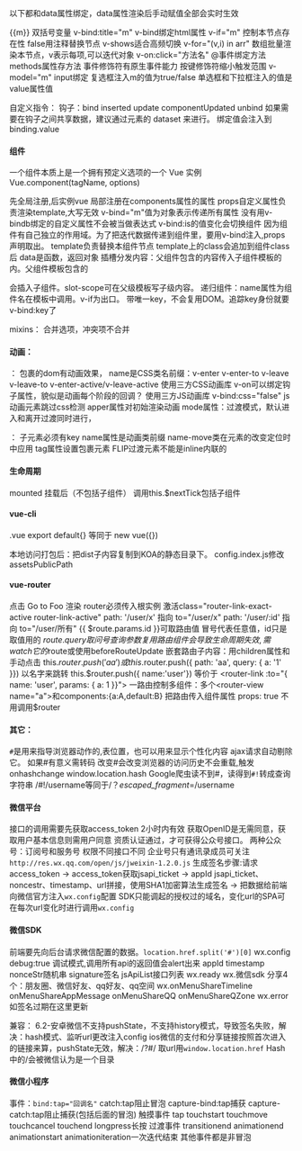以下都和data属性绑定，data属性渲染后手动赋值全部会实时生效

{{m}} 双括号变量
v-bind:title="m" v-bind绑定html属性
v-if="m" 控制本节点存在性 false用注释替换节点  v-shows适合高频切换
v-for="(v,i) in arr" 数组批量渲染本节点，v表示每项,可以迭代对象
v-on:click="方法名" @事件绑定方法 methods属性存方法 事件修饰符有原生事件能力 按键修饰符缩小触发范围
v-model="m" input绑定 复选框注入m的值为true/false 单选框和下拉框注入的值是value属性值

自定义指令：
  钩子：bind inserted update componentUpdated unbind
  如果需要在钩子之间共享数据，建议通过元素的 dataset 来进行。
  绑定值会注入到binding.value
#### 组件
一个组件本质上是一个拥有预定义选项的一个 Vue 实例  Vue.component(tagName, options)

先全局注册,后实例vue 局部注册在components属性的属性
props自定义属性负责渲染template,大写无效 v-bind="m"值为对象表示传递所有属性 没有用v-bindb绑定的自定义属性不会被当做表达式 v-bind:is的值变化会切换组件 因为组件有自己独立的作用域。为了把迭代数据传递到组件里，要用v-bind注入,props声明取出。
 template负责替换本组件节点 template上的class会追加到组件class后
 data是函数，返回对象
插槽分发内容：父组件包含的内容传入子组件模板的<slot></slot>内。父组件模板包含的<div slot="na"></div>会插入子组件<slot name="na"></slot>。slot-scope可在父级模板写子级内容。
递归组件：name属性为组件名在模板中调用。v-if为出口。
带唯一key，不会复用DOM。追踪key身份就要v-bind:key了

mixins：
  合并选项，冲突项不合并
#### 动画：
<transition name="v"> ： 包裹的dom有动画效果， name是CSS类名前缀：v-enter v-enter-to v-leave v-leave-to v-enter-active/v-leave-active
 <transition name="v" enter-active-class=""> 使用三方CSS动画库
 v-on可以绑定钩子属性，貌似是动画每个阶段的回调？ 使用三方JS动画库
 v-bind:css="false" js动画元素跳过css检测
<transition appear> apper属性对初始渲染动画
mode属性：过渡模式，默认进入和离开过渡同时进行，

<transition-group> ： 子元素必须有key name属性是动画类前缀 name-move类在元素的改变定位时中应用 tag属性设置包裹元素 FLIP过渡元素不能是inline内联的

#### 生命周期
mounted 挂载后（不包括子组件） 调用this.$nextTick包括子组件

#### vue-cli
.vue
export default{} 等同于 new vue({})

本地访问打包后：把dist子内容复制到KOA的静态目录下。 config.index.js修改assetsPublicPath

#### vue-router
点击 <router-link to="/foo">Go to Foo</router-link>
渲染 <router-view></router-view>
router必须传入根实例
激活class="router-link-exact-active router-link-active"
path: '/user/x' 指向 to="/user/x"
path: '/user/:id' 指向 to="/user/所有"  {{ $route.params.id }}可取路由值 冒号代表任意值，id只是取值用的 $route.query取问号查询参数 复用路由组件会导致生命周期失效,需watch它的$route或使用beforeRouteUpdate
嵌套路由子内容：用children属性和<router-view/>
手动点击 this.$router.push('aa') 或this.$router.push({ path: 'aa', query: { a: '1' }})
以名字来跳转 this.$router.push({ name:'user'}) 等价于 <router-link :to="{ name: 'user', params: { a: 1 }}">
一路由控制多组件：多个<router-view name="a">和components:{a:A,default:B}
把路由传入组件属性 props: true 不用调用$router

#### 其它：
`#`是用来指导浏览器动作的,表位置，也可以用来显示个性化内容
  ajax请求自动剔除它。 
  如果#有意义需转码 
  改变#会改变浏览器的访问历史不会重载,触发onhashchange
  window.location.hash
  Google爬虫读不到#，读得到`#!`转成查询字符串 /#!/username等同于/？_escaped_fragment_=/username


#### 微信平台
接口的调用需要先获取access_token 2小时内有效
获取OpenID是无需同意，获取用户基本信息则需用户同意
资质认证通过，才可获得公众号接口。
两种公众号：订阅号和服务号 权限不同接口不同 企业号只有通讯录成员可关注
`http://res.wx.qq.com/open/js/jweixin-1.2.0.js`
生成签名步骤:请求access_token -> access_token获取jsapi_ticket -> appId jsapi_ticket、noncestr、timestamp、url拼接，使用SHA1加密算法生成签名 -> 把数据给前端向微信官方注入`wx.config`配置
SDK只能调起的授权过的域名，变化url的SPA可在每次url变化时进行调用`wx.config`

#### 微信SDK
前端要先向后台请求微信配置的数据。`location.href.split('#')[0]`
wx.config
  debug:true 调试模式,调用所有api的返回值会alert出来
  appId timestamp nonceStr随机串 signature签名 jsApiList接口列表
wx.ready
  wx.微信sdk
分享4个：朋友圈、微信好友、qq好友、qq空间 wx.onMenuShareTimeline onMenuShareAppMessage onMenuShareQQ onMenuShareQZone
wx.error 如签名过期在这里更新

兼容：
6.2-安卓微信不支持pushState，不支持history模式，导致签名失败，解决：hash模式、监听url更改注入config
ios微信的支付和分享链接按照首次进入的链接来算，pushState无效，解决：/?#/ 取url用`window.location.href`
Hash中的/会被微信认为是一个目录

#### 微信小程序
事件：`bind:tap="回调名"` catch:tap阻止冒泡 capture-bind:tap捕获 capture-catch:tap阻止捕获(包括后面的冒泡)
 触摸事件 tap touchstart touchmove touchcancel touchend longpress长按 
 过渡事件 transitionend animationend animationstart animationiteration一次迭代结束 
其他事件都是非冒泡
